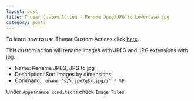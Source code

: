 ```yaml
---
layout: post
title: Thunar Custom Action - Rename Jpeg/JPG to Lowercase jpg
category: posts
---
```

To learn how to use Thunar Custom Actions click [here](https://pointpont.github.io/thunar_custom_action/video/ffmpeg/conversion/2015/06/08/thunar-custom-actions-tutorial-convert-video-to-avi.html).

This custom action will rename images with JPEG and JPG extensions with jpg.

* Name: Rename JPEG, JPG to jpg
* Description: Sort images by dimensions.
* Command: `rename 's/\.jpe?g$/.jpg/i' * %F`

Under `Appearance conditions` check `Image Files`.

